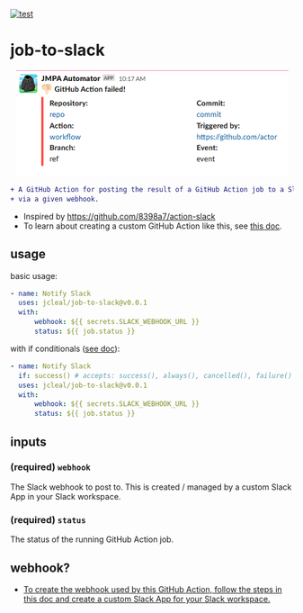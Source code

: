 [![test](https://github.com/jmpa-oss/job-to-slack/workflows/test/badge.svg)](https://github.com/jmpa-oss/job-to-slack/actions?query=workflow%3Atest)

# job-to-slack

<p align="center">
  <img src="./img/output.png">
</p>

```diff
+ A GitHub Action for posting the result of a GitHub Action job to a Slack channel, 
+ via a given webhook.
```
* Inspired by https://github.com/8398a7/action-slack
* To learn about creating a custom GitHub Action like this, see [this doc](https://docs.github.com/en/free-pro-team@latest/actions/creating-actions/creating-a-docker-container-action).


## usage

basic usage:
```yaml
- name: Notify Slack
  uses: jcleal/job-to-slack@v0.0.1
  with:
      webhook: ${{ secrets.SLACK_WEBHOOK_URL }}
      status: ${{ job.status }}
```

with if conditionals ([see doc](https://docs.github.com/en/free-pro-team@latest/actions/reference/context-and-expression-syntax-for-github-actions#job-status-check-functions)):
```yaml
- name: Notify Slack
  if: success() # accepts: success(), always(), cancelled(), failure()
  uses: jcleal/job-to-slack@v0.0.1
  with:
      webhook: ${{ secrets.SLACK_WEBHOOK_URL }}
      status: ${{ job.status }}
```

## inputs

### (required) `webhook`

The Slack webhook to post to. This is created / managed
by a custom Slack App in your Slack workspace.

### (required) `status`

The status of the running GitHub Action job.


## webhook?

* [To create the webhook used by this GitHub Action, follow the steps in this doc and create a custom Slack App for your Slack workspace.](https://api.slack.com/messaging/webhooks)


